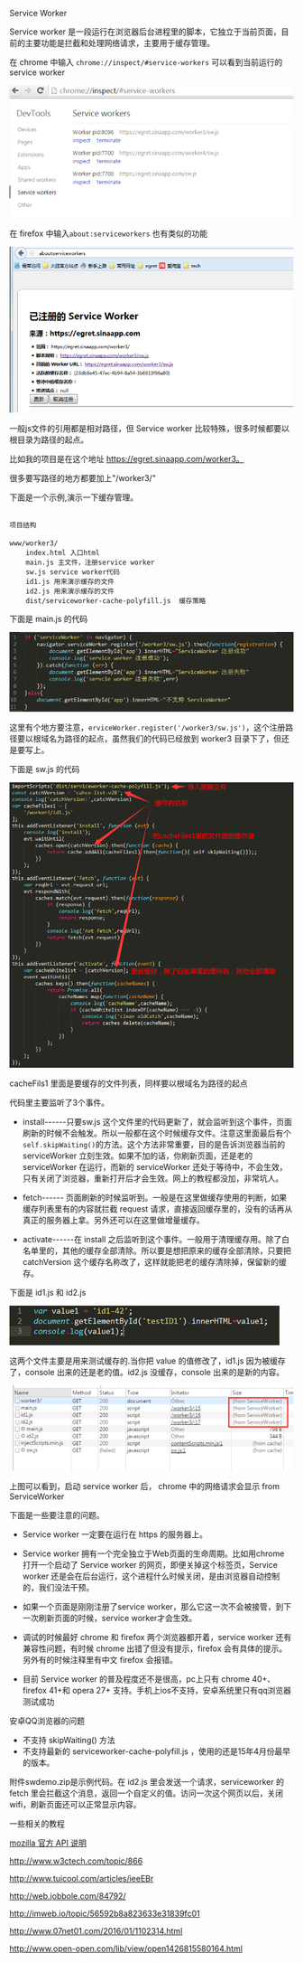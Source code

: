 Service Worker

Service worker 是一段运行在浏览器后台进程里的脚本，它独立于当前页面，目前的主要功能是拦截和处理网络请求，主要用于缓存管理。

在 chrome 中输入 `chrome://inspect/#service-workers` 可以看到当前运行的 service worker

![chrome](chrome.png)

在 firefox 中输入`about:serviceworkers` 也有类似的功能

![firefox](firefox.png)


一般js文件的引用都是相对路径，但 Service worker 比较特殊，很多时候都要以根目录为路径的起点。

比如我的项目是在这个地址 https://egret.sinaapp.com/worker3。

很多要写路径的地方都要加上"/worker3/"

下面是一个示例,演示一下缓存管理。
```

项目结构

www/worker3/
	index.html 入口html
    main.js 主文件，注册service worker
    sw.js service worker代码
    id1.js 用来演示缓存的文件
    id2.js 用来演示缓存的文件
    dist/serviceworker-cache-polyfill.js  缓存策略
```
下面是 main.js 的代码

![main](main.png)

这里有个地方要注意，`erviceWorker.register('/worker3/sw.js')`，这个注册路径要以根域名为路径的起点，虽然我们的代码已经放到 worker3 目录下了，但还是要写上。





下面是 sw.js 的代码

![sw](sw.png)

cacheFils1 里面是要缓存的文件列表，同样要以根域名为路径的起点



代码里主要监听了3个事件。

* install------只要sw.js 这个文件里的代码更新了，就会监听到这个事件，页面刷新的时候不会触发。所以一般都在这个时候缓存文件。注意这里面最后有个`self.skipWaiting()`的方法。这个方法非常重要，目的是告诉浏览器当前的 serviceWorker 立刻生效。如果不加的话，你刷新页面，还是老的 serviceWorker 在运行，而新的 serviceWorker 还处于等待中，不会生效，只有关闭了浏览器，重新打开后才会生效。网上的教程都没加，非常坑人。

* fetch------ 页面刷新的时候监听到。一般是在这里做缓存使用的判断，如果缓存列表里有的内容就拦截 request 请求，直接返回缓存里的，没有的话再从真正的服务器上拿。另外还可以在这里做增量缓存。

* activate------在 install 之后监听到这个事件。一般用于清理缓存用。除了白名单里的，其他的缓存全部清除。所以要是想把原来的缓存全部清除，只要把 catchVersion 这个缓存名称改了，这样就能把老的缓存清除掉，保留新的缓存。



下面是 id1.js 和 id2.js

![id1](id1.png)

这两个文件主要是用来测试缓存的.当你把 value 的值修改了，id1.js 因为被缓存了，console 出来的还是老的值。id2.js 没缓存，console 出来的是新的内容。



![net](net3.png)

上图可以看到，启动 service worker 后， chrome 中的网络请求会显示 from ServiceWorker



下面是一些要注意的问题。

* Service worker 一定要在运行在 https 的服务器上。

* Service worker 拥有一个完全独立于Web页面的生命周期。比如用chrome 打开一个启动了 Service worker 的网页，即便关掉这个标签页，Service worker 还是会在后台运行，这个进程什么时候关闭，是由浏览器自动控制的，我们没法干预。

* 如果一个页面是刚刚注册了service worker，那么它这一次不会被接管，到下一次刷新页面的时候，service worker才会生效。

* 调试的时候最好 chrome 和 firefox 两个浏览器都开着，service worker 还有兼容性问题，有时候 chrome 出错了但没有提示，firefox 会有具体的提示。另外有的时候注释里有中文 firefox 会报错。
* 目前 Service worker 的普及程度还不是很高，pc上只有 chrome 40+、 firefox 41+和 opera 27+ 支持。手机上ios不支持，安卓系统里只有qq浏览器测试成功

安卓QQ浏览器的问题
* 不支持 skipWaiting() 方法
* 不支持最新的  serviceworker-cache-polyfill.js ，使用的还是15年4月份最早的版本。


附件swdemo.zip是示例代码。在 id2.js 里会发送一个请求，serviceworker 的 fetch 里会拦截这个消息，返回一个自定义的值。访问一次这个网页以后，关闭wifi，刷新页面还可以正常显示内容。



一些相关的教程

[mozilla 官方 API 说明](https://developer.mozilla.org/en-US/docs/Web/API/Service_Worker_API)

http://www.w3ctech.com/topic/866

http://www.tuicool.com/articles/ieeEBr

http://web.jobbole.com/84792/

http://imweb.io/topic/56592b8a823633e31839fc01

http://www.07net01.com/2016/01/1102314.html

http://www.open-open.com/lib/view/open1426815580164.html





